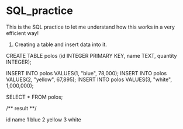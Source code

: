 # SQL_practice

This is the SQL practice to let me understand how this works in a very efficient way! 

1. Creating a table and insert data into it. 

CREATE TABLE polos (id INTEGER PRIMARY KEY, name TEXT, quantity INTEGER);

INSERT INTO polos VALUES(1, "blue", 78,000);
INSERT INTO polos VALUES(2, "yellow", 67,895);
INSERT INTO polos VALUES(3, "white", 1,000,000);

SELECT * 
FROM polos;

/** result **/

id   name
1     blue
2     yellow
3     white
